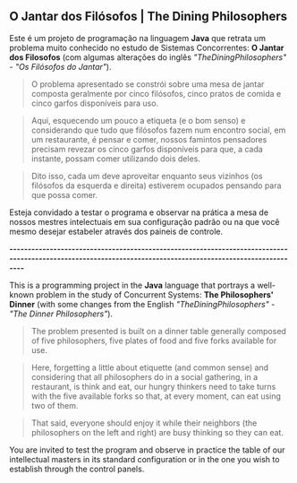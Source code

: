 ## O Jantar dos Filósofos | The Dining Philosophers

Este é um projeto de programação na linguagem **Java** que retrata um problema muito conhecido no estudo de Sistemas Concorrentes: **O Jantar dos Filosofos** (com algumas alterações do inglês _"TheDiningPhilosophers" - "Os Filósofos do Jantar"_).

> O problema apresentado se constrói sobre uma mesa de jantar composta geralmente por cinco filósofos, cinco pratos de comida e cinco garfos disponíveis para uso.

> Aqui, esquecendo um pouco a etiqueta (e o bom senso) e considerando que tudo que filósofos fazem num encontro social, em um restaurante, é pensar e comer, nossos famintos pensadores precisam revezar os cinco garfos disponíveis para que, a cada instante, possam comer utilizando dois deles.

> Dito isso, cada um deve aproveitar enquanto seus vizinhos (os filósofos da esquerda e direita) estiverem ocupados pensando para que possa comer.

Esteja convidado a testar o programa e observar na prática a mesa de nossos mestres intelectuais em sua configuração padrão ou na que você mesmo desejar estabeler através dos paineis de controle.

**------------------------------------------------------------------------------------------------------------------------------------------------------------**

This is a programming project in the **Java** language that portrays a well-known problem in the study of Concurrent Systems: **The Philosophers' Dinner** (with some changes from the English _"TheDiningPhilosophers" - "The Dinner Philosophers"_).

> The problem presented is built on a dinner table generally composed of five philosophers, five plates of food and five forks available for use.

> Here, forgetting a little about etiquette (and common sense) and considering that all philosophers do in a social gathering, in a restaurant, is think and eat, our hungry thinkers need to take turns with the five available forks so that, at every moment, can eat using two of them.

> That said, everyone should enjoy it while their neighbors (the philosophers on the left and right) are busy thinking so they can eat.

You are invited to test the program and observe in practice the table of our intellectual masters in its standard configuration or in the one you wish to establish through the control panels.
